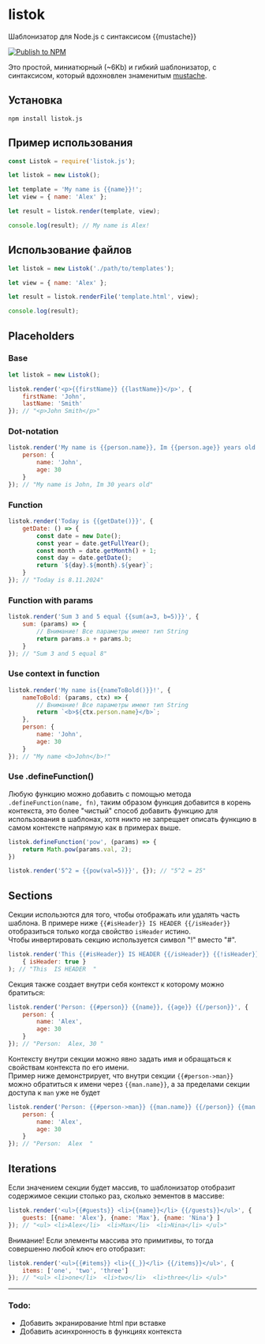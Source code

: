 # listok

Шаблонизатор для Node.js с синтаксисом {{mustache}}

[![Publish to NPM](https://github.com/redspirit/listok/actions/workflows/publish.yml/badge.svg)](https://github.com/redspirit/listok/actions/workflows/publish.yml)

Это простой, миниатюрный (~6Kb) и гибкий шаблонизатор, с синтаксисом, который вдохновлен знаменитым [mustache](https://www.npmjs.com/package/mustache).

## Установка
```shell
npm install listok.js
```

## Пример использования
```js
const Listok = require('listok.js');

let listok = new Listok();

let template = 'My name is {{name}}!';
let view = { name: 'Alex' };

let result = listok.render(template, view);

console.log(result); // My name is Alex!
```

## Использование файлов
```js
let listok = new Listok('./path/to/templates');

let view = { name: 'Alex' };

let result = listok.renderFile('template.html', view);

console.log(result);
```

## Placeholders

### Base
```js
let listok = new Listok();

listok.render('<p>{{firstName}} {{lastName}}</p>', {
    firstName: 'John',
    lastName: 'Smith'
}); // "<p>John Smith</p>"
```
### Dot-notation
```js
listok.render('My name is {{person.name}}, Im {{person.age}} years old', {
    person: {
        name: 'John',
        age: 30
    }
}); // "My name is John, Im 30 years old"
```

### Function
```js
listok.render('Today is {{getDate()}}', {
    getDate: () => {
        const date = new Date();
        const year = date.getFullYear();
        const month = date.getMonth() + 1;
        const day = date.getDate();
        return `${day}.${month}.${year}`;
    }
}); // "Today is 8.11.2024"
```

### Function with params
```js
listok.render('Sum 3 and 5 equal {{sum(a=3, b=5)}}', {
    sum: (params) => {
        // Внимание! Все параметры имеют тип String
        return params.a + params.b;
    }
}); // "Sum 3 and 5 equal 8"
```

### Use context in function
```js
listok.render('My name is{{nameToBold()}}!', {
    nameToBold: (params, ctx) => {
        // Внимание! Все параметры имеют тип String
        return `<b>${ctx.person.name}</b>`;
    },
    person: {
        name: 'John',
        age: 30
    }
}); // "My name <b>John</b>!"
```

### Use .defineFunction()
Любую функцию можно добавить с помощью метода `.defineFunction(name, fn)`, таким образом функция добавится в корень контекста, это более "чистый" способ добавить функцию для использования в шаблонах, хотя никто не запрещает описать функцию в самом контексте напрямую как в примерах выше.

```js
listok.defineFunction('pow', (params) => {
    return Math.pow(params.val, 2);
})

listok.render('5^2 = {{pow(val=5)}}', {}); // "5^2 = 25"
```

## Sections
Секции использются для того, чтобы отображать или удалять часть шаблона. 
В примере ниже `{{#isHeader}} IS HEADER {{/isHeader}}` отобразиться только когда свойство `isHeader` истино.  
Чтобы инвертировать секцию используется символ "!" вместо "#".
```js
listok.render('This {{#isHeader}} IS HEADER {{/isHeader}} {{!isHeader}} NOT HEADER {{/isHeader}}', 
    { isHeader: true }
); // "This  IS HEADER  "
```

Секция также создает внутри себя контекст к которому можно братиться:
```js
listok.render('Person: {{#person}} {{name}}, {{age}} {{/person}}', {
    person: {
        name: 'Alex',
        age: 30
    }
}); // "Person:  Alex, 30 "
```

Контексту внутри секции можно явно задать имя и обращаться к свойствам контекста по его имени.  
Пример ниже демонстрирует, что внутри секции `{{#person->man}}` можно обратиться к имени через `{{man.name}}`, 
а за пределами секции доступа к `man` уже не будет
```js
listok.render('Person: {{#person->man}} {{man.name}} {{/person}} {{man.age}}', {
    person: {
        name: 'Alex',
        age: 30
    }
}); // "Person:  Alex  "
```

## Iterations
Если значением секции будет массив, то шаблонизатор отобразит содержимое секции столько раз, сколько эементов в массиве:
```js
listok.render('<ul>{{#guests}} <li>{{name}}</li> {{/guests}}</ul>', {
    guests: [{name: 'Alex'}, {name: 'Max'}, {name: 'Nina'} ]
}); // "<ul> <li>Alex</li>  <li>Max</li>  <li>Nina</li> </ul>"
```

Внимание! Если элементы массива это примитивы, то тогда совершенно любой ключ его отобразит:
```js
listok.render('<ul>{{#items}} <li>{{_}}</li> {{/items}}</ul>', {
    items: ['one', 'two', 'three']
}); // "<ul> <li>one</li>  <li>two</li>  <li>three</li> </ul>"
```

---

### Todo:
- Добавить экранирование html при вставке
- Добавить асинхронность в функциях контекста
